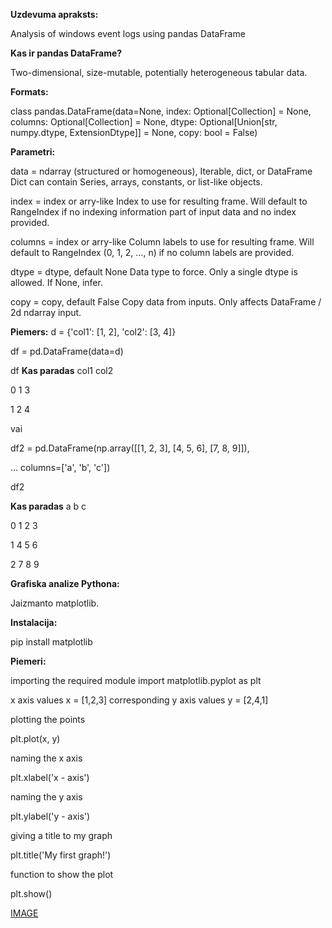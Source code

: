 **Uzdevuma apraksts:**

Analysis of windows event logs using pandas DataFrame

**Kas ir pandas DataFrame?**

Two-dimensional, size-mutable, potentially heterogeneous tabular data.

**Formats:**

class pandas.DataFrame(data=None, index: Optional[Collection] = None, columns: Optional[Collection] = None, dtype: Optional[Union[str, numpy.dtype, ExtensionDtype]] = None, copy: bool = False)

**Parametri:**

data = ndarray (structured or homogeneous), Iterable, dict, or DataFrame
Dict can contain Series, arrays, constants, or list-like objects.

index = index or arry-like
Index to use for resulting frame. Will default to RangeIndex if no indexing information part of input data and no index provided.

columns = index or arry-like
Column labels to use for resulting frame. Will default to RangeIndex (0, 1, 2, …, n) if no column labels are provided.

dtype = dtype, default None
Data type to force. Only a single dtype is allowed. If None, infer.

copy = copy, default False
Copy data from inputs. Only affects DataFrame / 2d ndarray input.

**Piemers:**
d = {'col1': [1, 2], 'col2': [3, 4]}


df = pd.DataFrame(data=d)

df
**Kas paradas**
   col1  col2
   
0     1     3

1     2     4

vai

df2 = pd.DataFrame(np.array([[1, 2, 3], [4, 5, 6], [7, 8, 9]]),

...                    columns=['a', 'b', 'c'])

df2

**Kas paradas**
   a  b  c
   
0  1  2  3

1  4  5  6

2  7  8  9



**Grafiska analize Pythona:**

Jaizmanto matplotlib.

**Instalacija:**

pip install matplotlib

**Piemeri:**

importing the required module 
import matplotlib.pyplot as plt 
  
x axis values 
x = [1,2,3] 
corresponding y axis values 
y = [2,4,1] 
  
plotting the points  

plt.plot(x, y) 
  
  
naming the x axis 

plt.xlabel('x - axis') 


naming the y axis 

plt.ylabel('y - axis') 
  
  
giving a title to my graph 

plt.title('My first graph!') 
  
  
function to show the plot 

plt.show()

[IMAGE](https://media.geeksforgeeks.org/wp-content/uploads/graph-plotting-1.png)
